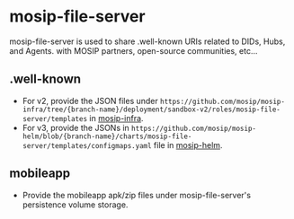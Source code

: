 # mosip-file-server

mosip-file-server is used to share .well-known URIs related to DIDs, Hubs, and Agents. with MOSIP partners, open-source communities, etc...
## .well-known
* For v2, provide the JSON files under `https://github.com/mosip/mosip-infra/tree/{branch-name}/deployment/sandbox-v2/roles/mosip-file-server/templates` in [mosip-infra](https://github.com/mosip/mosip-infra.git).
* For v3, provide the JSONs in `https://github.com/mosip/mosip-helm/blob/{branch-name}/charts/mosip-file-server/templates/configmaps.yaml` file in [mosip-helm](https://github.com/mosip/mosip-helm.git).
## mobileapp
* Provide the mobileapp apk/zip files under mosip-file-server's persistence volume storage.
